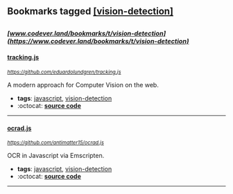## Bookmarks tagged [[vision-detection]](https://www.codever.land/search?q=[vision-detection])

_<sup><sup>[www.codever.land/bookmarks/t/vision-detection](https://www.codever.land/bookmarks/t/vision-detection)</sup></sup>_
---
#### [tracking.js](https://github.com/eduardolundgren/tracking.js)
_<sup>https://github.com/eduardolundgren/tracking.js</sup>_

A modern approach for Computer Vision on the web.
* **tags**: [javascript](../tagged/javascript.md), [vision-detection](../tagged/vision-detection.md)
* :octocat: **[source code](https://github.com/eduardolundgren/tracking.js)**
---
#### [ocrad.js](https://github.com/antimatter15/ocrad.js)
_<sup>https://github.com/antimatter15/ocrad.js</sup>_

OCR in Javascript via Emscripten.
* **tags**: [javascript](../tagged/javascript.md), [vision-detection](../tagged/vision-detection.md)
* :octocat: **[source code](https://github.com/antimatter15/ocrad.js)**
---
